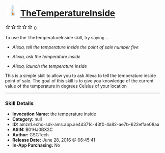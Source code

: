 # &nbsp;<img src="skill_icon" alt="TheTemperatureInside icon" width="36"> [TheTemperatureInside](http://alexa.amazon.com/#skills/amzn1.echo-sdk-ams.app.ae4d371c-43f0-4a82-ae7b-622effae08aa)
![0 stars](../../images/ic_star_border_black_18dp_1x.png)![0 stars](../../images/ic_star_border_black_18dp_1x.png)![0 stars](../../images/ic_star_border_black_18dp_1x.png)![0 stars](../../images/ic_star_border_black_18dp_1x.png)![0 stars](../../images/ic_star_border_black_18dp_1x.png) 0

To use the TheTemperatureInside skill, try saying...

* *Alexa, tell the temperature inside the point of sale number five*

* *Alexa, ask the temperature inside*

* *Alexa, launch the temperature inside*

This is a simple skill to allow you to ask Alexa to tell the temperature inside point of sale. The goal of this skill is to give you knowledge of the current value of the temperature in degrees Celsius of your location

***

### Skill Details

* **Invocation Name:** the temperature inside
* **Category:** null
* **ID:** amzn1.echo-sdk-ams.app.ae4d371c-43f0-4a82-ae7b-622effae08aa
* **ASIN:** B01HJ0BX2C
* **Author:** GSGTech
* **Release Date:** June 28, 2016 @ 06:45:41
* **In-App Purchasing:** No
